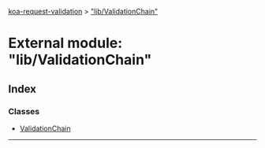 [koa-request-validation](../README.md) > ["lib/ValidationChain"](../modules/_lib_validationchain_.md)

# External module: "lib/ValidationChain"

## Index

### Classes

* [ValidationChain](../classes/_lib_validationchain_.validationchain.md)

---

